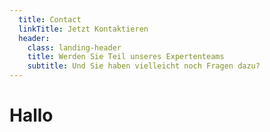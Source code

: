 ```yaml
---
  title: Contact
  linkTitle: Jetzt Kontaktieren
  header:
    class: landing-header
    title: Werden Sie Teil unseres Expertenteams
    subtitle: Und Sie haben vielleicht noch Fragen dazu?
---
```

# Hallo